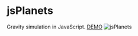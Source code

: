 # jsPlanets
Gravity simulation in JavaScript.
[DEMO](http://brez.cz/projects/jsPlanets/)
![jsPlanets](http://brez.cz/projects/jsPlanets/preview.png)
